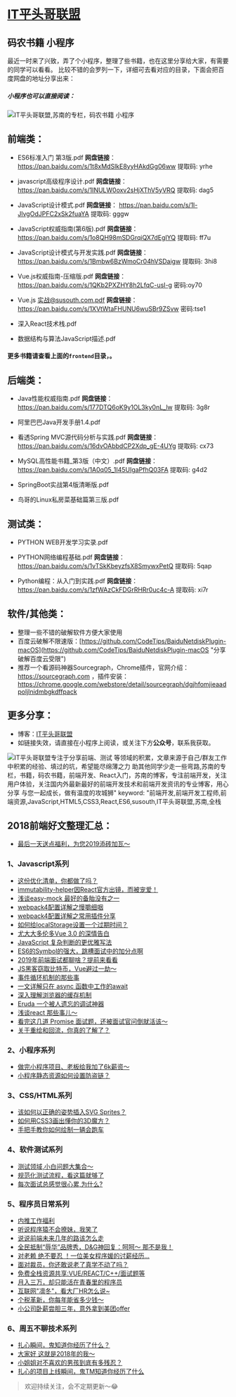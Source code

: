
# [IT平头哥联盟](https://susouth.com/ "@IT·平头哥联盟，码农书籍，苏南的专栏")

## 码农书籍 小程序

最近一时来了兴致，弄了个小程序，整理了些书籍，也在这里分享给大家，有需要的同学可以看看。
比较不错的会罗列一下，详细可去看对应的目录，下面会把百度网盘的地址分享出来：

##### 小程序也可以直接阅读：
![IT平头哥联盟,苏南的专栏，码农书籍 小程序](https://user-images.githubusercontent.com/18324563/49295847-b1acfd00-f4f1-11e8-8bd7-64912bff7cb7.png "码农书籍 小程序")



## 前端类：

+ ES6标准入门 第3版.pdf
**网盘链接**：https://pan.baidu.com/s/1t8xMdSlkE8yyHAkdGg06ww 提取码: yrhe

+ javascript高级程序设计.pdf
**网盘链接**：https://pan.baidu.com/s/1INULW0oxv2sHjXThV5yVRQ 提取码: dag5

+ JavaScript设计模式.pdf
**网盘链接**： https://pan.baidu.com/s/1l-JlvgOdJPFC2xSk2fuaYA 提取码: gggw

+ JavaScript权威指南(第6版).pdf
**网盘链接**：https://pan.baidu.com/s/1o8QH98mSDGrqiQX7dEgIYQ 提取码: ff7u

+ JavaScript设计模式与开发实践.pdf
**网盘链接**：https://pan.baidu.com/s/1Bmbw6BzWmoCr04hVSDaigw 提取码: 3hi8

+ Vue.js权威指南-压缩版.pdf
**网盘链接**：https://pan.baidu.com/s/1QKb2PXZHY8h2LfqC-usI-g  密码:oy70

+ Vue.js 实战@susouth.com.pdf
**网盘链接**：https://pan.baidu.com/s/1XVtWtaFHUNU6wuSBr9ZSvw  密码:tse1

+ 深入React技术栈.pdf
+ 数据结构与算法JavaScript描述.pdf


####  更多书籍请查看上面的`frontend`目录，。


## 后端类：
+ Java性能权威指南.pdf
**网盘链接**：https://pan.baidu.com/s/177DTQ6oK9y1OL3ky0nL_lw 提取码: 3g8r

+ 阿里巴巴Java开发手册1.4.pdf

+ 看透Spring MVC源代码分析与实践.pdf
**网盘链接**：https://pan.baidu.com/s/16dvOAbbdCP2Xdp_gE-4UYg 提取码: cx73

+ MySQL高性能书籍_第3版（中文）.pdf
**网盘链接**：https://pan.baidu.com/s/1A0q05_1I45UIgaPfhQ03FA 提取码: g4d2

+ SpringBoot实战第4版清晰版.pdf
+ 鸟哥的Linux私房菜基础篇第三版.pdf

## 测试类：
+ PYTHON WEB开发学习实录.pdf
+ PYTHON网络编程基础.pdf
**网盘链接**：https://pan.baidu.com/s/1vTSkKbeyzfsX8SmywxPetQ 提取码: 5qap

+ Python编程：从入门到实践.pdf
**网盘链接**：https://pan.baidu.com/s/1zfWAzCkFDGrRHRr0uc4c-A 提取码: xi7r

## 软件/其他类：
+ 整理一些不错的破解软件方便大家使用
+ 百度云破解不限速版：[https://github.com/CodeTips/BaiduNetdiskPlugin-macOS](https://github.com/CodeTips/BaiduNetdiskPlugin-macOS "分享破解百度云受限")
+ 推荐一个看源码神器Sourcegraph，Chrome插件，官网介绍：https://sourcegraph.com
，插件安装：https://chrome.google.com/webstore/detail/sourcegraph/dgjhfomjieaadpoljlnidmbgkdffpack
## 更多分享：
+ 博客：[IT平头哥联盟](https://susouth.com "IT平头哥联盟")
+ 如链接失效，请直接在小程序上阅读，或关注下方**公众号**，联系我获取。

![IT平头哥联盟专注于分享`前端、测试` 等领域的积累，文章来源于自己/群友工作中积累的经验、填过的坑，希望能尽绵薄之力 助其他同学少走一些弯路,苏南的专栏，书籍，码农书籍，前端开发、React入门，苏南的博客，专注前端开发，关注用户体验，关注国内外最新最好的前端开发技术和前端开发资讯的专业博客，用心分享 与您一起成长，做有温度的攻城狮"
keyword: "前端开发,前端开发工程师,前端资源,JavaScript,HTML5,CSS3,React,ES6,susouth,IT平头哥联盟,苏南,全栈](https://user-images.githubusercontent.com/18324563/49295841-ae197600-f4f1-11e8-80c9-53ee54ee1f86.png)

## 2018前端好文整理汇总：

+ [最后一天送点福利，为您2019添砖加瓦～](https://mp.weixin.qq.com/s/Eguo_59fn6yKii02_Cs3qw)

### 1、Javascript系列
+ [这份优化清单，你都做了吗？](https://mp.weixin.qq.com/s/wOlCcy2cExk9zEFYhoodkw)
+ [immutability-helper因React官方出镜，而被宠爱！](https://mp.weixin.qq.com/s/trsuXq7LnN5ZaP73T8VeMQ)
+ [浅谈easy-mock 最好的备胎没有之一](https://mp.weixin.qq.com/s/dxsSzA72pl514eKNiC3D4g)
+ [webpack4配置详解之慢嚼细咽](https://mp.weixin.qq.com/s/wthejecoJtEkvnw16egs1A)
+ [webpack4配置详解之常用插件分享](https://mp.weixin.qq.com/s/g1NzAYMC5iOTrNyJk5F6aQ)
+ [如何给localStorage设置一个过期时间？](https://mp.weixin.qq.com/s/6-FjnGwZHxHfnE-ZVmpIaw)
+ [尤大大多伦多Vue 3.0 的深情告白](https://mp.weixin.qq.com/s/-ypCcgywAPCFb5N2LPUO6A)
+ [JavaScript 复杂判断的更优雅写法](https://mp.weixin.qq.com/s/PT5HN3YaRozTodLTex2GFg)
+ [ES6的Symbol的强大，跳槽面试中的加分点啊](https://mp.weixin.qq.com/s/vf124N_ZXexMaV3bTIyxGQ)
+ [2019年前端面试都聊啥？提前来看看](https://mp.weixin.qq.com/s/EImqbqv7QVUBhHWwvjwoeg)
+ [JS黑客窃取比特币，Vue避过一劫～](https://mp.weixin.qq.com/s/2aAJgcp_zAbzPXBuEnZ1yQ)
+ [事件循环机制的那些事](https://mp.weixin.qq.com/s/vVcsqXtrOn2JjaVbVmKuJQ)
+ [一文详解只在 async 函数中工作的await](https://mp.weixin.qq.com/s/VljoJLZBFjl1M7OSrhsFAA)
+ [深入理解浏览器的缓存机制](https://mp.weixin.qq.com/s/Rk956BDYQzrtCT_XDh4adg)
+ [Eruda 一个被人遗忘的调试神器](https://mp.weixin.qq.com/s/gB_2NnGb2YXw1RYjCr8sew)
+ [浅谈react 那些事儿～](https://mp.weixin.qq.com/s/0kcidRaLhYMl4MBTh2SAzw)
+ [看完这几道 Promise 面试题，还被面试官问倒就活该～](https://mp.weixin.qq.com/s/Wv3ZiaZzIP6pFdHHwnvk5w)
+ [关于重绘和回流，你真的了解了？](https://mp.weixin.qq.com/s/H4m4uXA5Jckmu7GUh9WyzA)


### 2、小程序系列
+ [做完小程序项目、老板给我加了6k薪资～](https://mp.weixin.qq.com/s/DoyxUevtHvJy-c2GXflHVQ)
+ [小程序静态资源如何设置防盗链？](https://mp.weixin.qq.com/s/3btbplpE5tF-IMcj1udwOw)

### 3、CSS/HTML系列
+ [该如何以正确的姿势插入SVG Sprites？](https://mp.weixin.qq.com/s/gFFQUcpU0q98nGBzVc0NNA)
+ [如何用CSS3画出懂你的3D魔方？](https://mp.weixin.qq.com/s/zMYcpbPpbHAIOEhvmRhRQQ)
+ [手把手教你如何绘制一辆会跑车](https://mp.weixin.qq.com/s/WaGAj3wbkI0geylEkIyX9Q)

### 4、软件测试系列
+ [测试领域,小白问题大集合～](https://mp.weixin.qq.com/s/ktMP7qx1jRK68oDURy2bIA)
+ [规范化测试流程，看这篇就够了](https://mp.weixin.qq.com/s/-DuyOyiVfiIuhCAAkq1RXQ)
+ [每次面试总感觉很心累,为什么?](https://mp.weixin.qq.com/s/7RoSC9InNwtyXjuLYtqRMQ)

### 5、程序员日常系列
+ [内推工作福利](https://mp.weixin.qq.com/s/PTkxiHg2neT1ThUZjXi2sQ)
+ [听说程序猿不会撩妹，我笑了](https://mp.weixin.qq.com/s/ti6mBL_uOujFigyKm95V-A)
+ [说说前端未来几年的路该怎么走](https://mp.weixin.qq.com/s/IeKrl7WXU_TCmnroUQtI4Q)
+ [全民抵制“辱华”品牌秀，D&G神回复：呵呵～ 那不是我！](https://mp.weixin.qq.com/s/IMyh62OdbmihGH6OJxhbZA)
+ [对老赖 绝不要忍 ！一位美女程序媛的讨薪经历...](https://mp.weixin.qq.com/s/9tNSkw9FhmpBYgjuYILQRg)
+ [面对裁员，你还敢说老了真学不动了吗？](https://mp.weixin.qq.com/s/ZVfHLON77qyG5HjIVIWwyQ)
+ [免费全栈资源共享:VUE/REACT/C++/面试题等](https://mp.weixin.qq.com/s/yqbLFaMqN0r3z5VWLpM7pg)
+ [月入三万，却只能活在青春里的程序员](https://mp.weixin.qq.com/s/LkfFN4QnCuzkMO6yWU0psw)
+ [互联网"凛冬"，看大厂HR怎么说~](https://mp.weixin.qq.com/s/h_4TASdLbcgd_dMezotihA)
+ [个税革新，你每年能省多少钱～](https://mp.weixin.qq.com/s/8m-_dwnlLGo_LayCLaR8fw)
+ [小公司卧薪尝胆三年，意外拿到美团offer](https://mp.weixin.qq.com/s/njwRaTriV8CwJnhRrVRJKA)

### 6、周五不聊技术系列

+ [扎心瞬间，鬼知道你经历了什么？](https://mp.weixin.qq.com/s/moBLtFQOTZxHyL7gnWIOxg)
+ [大家好 这就是2018年的我～](https://mp.weixin.qq.com/s/EYyq2vsjT5uTNHf6DiYZDw)
+ [小姐姐对不喜欢的男孩到底有多残忍？](https://mp.weixin.qq.com/s/dhZSHSEvgGy5ZsxU_2erdA)
+ [扎心的项目上线瞬间，鬼TM知道你经历了什么](https://mp.weixin.qq.com/s/DB_err9_8u2UbAN8E1u3YA)

>欢迎持续关注，会不定期更新～😂
